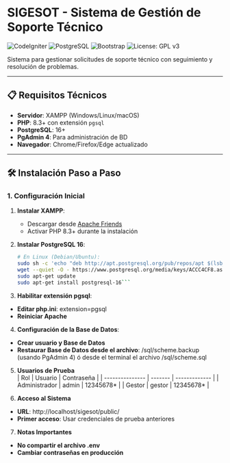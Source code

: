 # SIGESOT - Sistema de Gestión de Soporte Técnico

![CodeIgniter](https://img.shields.io/badge/CodeIgniter-%23EF4223.svg?style=for-the-badge&logo=codeIgniter&logoColor=white)
![PostgreSQL](https://img.shields.io/badge/PostgreSQL-316192?style=for-the-badge&logo=postgresql&logoColor=white)
![Bootstrap](https://img.shields.io/badge/Bootstrap-563D7C?style=for-the-badge&logo=bootstrap&logoColor=white)
![License: GPL v3](https://img.shields.io/badge/License-GPLv3-blue.svg)

Sistema para gestionar solicitudes de soporte técnico con seguimiento y resolución de problemas.

---

## 📋 Requisitos Técnicos
- **Servidor**: XAMPP (Windows/Linux/macOS)
- **PHP**: 8.3+ con extensión `pgsql`
- **PostgreSQL**: 16+
- **PgAdmin 4**: Para administración de BD
- **Navegador**: Chrome/Firefox/Edge actualizado

---

## 🛠 Instalación Paso a Paso

### 1. Configuración Inicial
1. **Instalar XAMPP**:
   - Descargar desde [Apache Friends](https://www.apachefriends.org/)
   - Activar PHP 8.3+ durante la instalación

2. **Instalar PostgreSQL 16**:
   ```bash
   # En Linux (Debian/Ubuntu):
   sudo sh -c 'echo "deb http://apt.postgresql.org/pub/repos/apt $(lsb_release -cs)-pgdg main" > /etc/apt/sources.list.d/pgdg.list'
   wget --quiet -O - https://www.postgresql.org/media/keys/ACCC4CF8.asc | sudo apt-key add -
   sudo apt-get update
   sudo apt-get install postgresql-16```

3. **Habilitar extensión pgsql**:
- **Editar php.ini**: extension=pgsql
- **Reiniciar Apache**

4. **Configuración de la Base de Datos**:
- **Crear usuario y Base de Datos**
- **Restaurar Base de Datos desde el archivo**: /sql/scheme.backup (usando PgAdmin 4) ó desde el terminal el archivo /sql/scheme.sql

5. **Usuarios de Prueba**	
| Rol    				 	| Usuario | Contraseña 		|
| --------------- | ------- | ------------- |
| Administrador	  | admin   | 12345678*  	  |
| Gestor 					| gestor  | 12345678*     |

6. **Acceso al Sistema**
- **URL**: http://localhost/sigesot/public/
- **Primer acceso**: Usar credenciales de prueba anteriores

7. **Notas Importantes**
- **No compartir el archivo .env**
- **Cambiar contraseñas en producción**